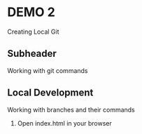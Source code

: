 # DEMO 2

Creating Local Git

## Subheader

Working with git commands

## Local Development

Working with branches and their commands

1. Open index.html in your browser
